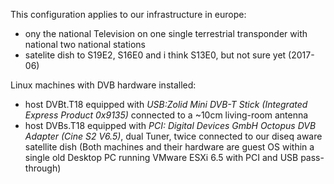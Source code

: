 This configuration applies to our infrastructure in europe:
- ony the national Television on one single terrestrial transponder with national two national stations
- satelite dish to S19E2, S16E0 and i think S13E0, but not sure yet (2017-06)

Linux machines with DVB hardware installed:
- host DVBt.T18 equipped with _USB:Zolid Mini DVB-T Stick (Integrated Express Product 0x9135)_ connected to a ~10cm living-room antenna
- host DVBs.T18 equipped with _PCI: Digital Devices GmbH Octopus DVB Adapter (Cine S2 V6.5)_, dual Tuner, twice connected to our diseq aware satellite dish
(Both machines and their hardware are guest OS within a single old Desktop PC running VMware ESXi 6.5 with PCI and USB pass-through)
